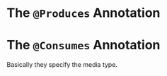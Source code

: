 # The ```@Produces``` Annotation

# The ```@Consumes``` Annotation


Basically they specify the media type.
